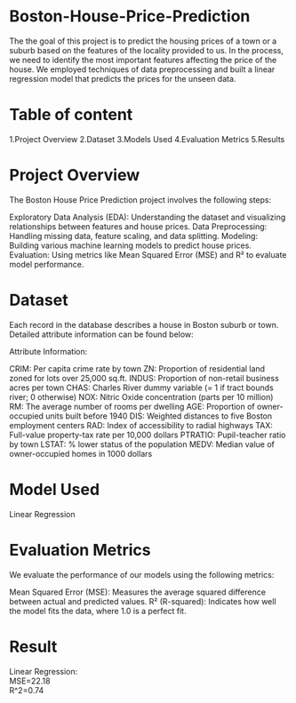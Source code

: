 # Boston-House-Price-Prediction
The the goal of this project is to predict the housing prices of a town or a suburb based on the features of the locality provided to us. In the process, we need to identify the most important features affecting the price of the house. We employed techniques of data preprocessing and built a linear regression model that predicts the prices for the unseen data.
# Table of content
1.Project Overview
2.Dataset
3.Models Used
4.Evaluation Metrics
5.Results

# Project Overview
The Boston House Price Prediction project involves the following steps:

Exploratory Data Analysis (EDA): Understanding the dataset and visualizing relationships between features and house prices.
Data Preprocessing: Handling missing data, feature scaling, and data splitting.
Modeling: Building various machine learning models to predict house prices.
Evaluation: Using metrics like Mean Squared Error (MSE) and R² to evaluate model performance.

# Dataset
Each record in the database describes a house in Boston suburb or town. Detailed attribute information can be found below:

Attribute Information:

CRIM: Per capita crime rate by town
ZN: Proportion of residential land zoned for lots over 25,000 sq.ft.
INDUS: Proportion of non-retail business acres per town
CHAS: Charles River dummy variable (= 1 if tract bounds river; 0 otherwise)
NOX: Nitric Oxide concentration (parts per 10 million)
RM: The average number of rooms per dwelling
AGE: Proportion of owner-occupied units built before 1940
DIS: Weighted distances to five Boston employment centers
RAD: Index of accessibility to radial highways
TAX: Full-value property-tax rate per 10,000 dollars
PTRATIO: Pupil-teacher ratio by town
LSTAT: % lower status of the population
MEDV: Median value of owner-occupied homes in 1000 dollars

# Model Used
Linear Regression

# Evaluation Metrics
We evaluate the performance of our models using the following metrics:

Mean Squared Error (MSE): Measures the average squared difference between actual and predicted values.
R² (R-squared): Indicates how well the model fits the data, where 1.0 is a perfect fit.

# Result              
Linear Regression:	
MSE=22.18	
R^2=0.74
